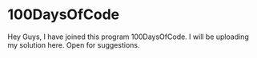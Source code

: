 # 100DaysOfCode

Hey Guys, I have joined this program 100DaysOfCode. I will be uploading my solution here. Open for suggestions.
